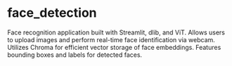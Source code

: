 # face_detection
Face recognition application built with Streamlit, dlib, and ViT.  Allows users to upload images and perform real-time face identification via webcam.  Utilizes Chroma for efficient vector storage of face embeddings.  Features bounding boxes and labels for detected faces. 
